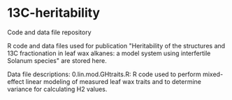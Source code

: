 # 13C-heritability
Code and data file repository

R code and data files used for publication "Heritability of the structures and 13C fractionation in leaf wax alkanes: a model system using interfertile Solanum species" are stored here.

Data file descriptions:
0.lin.mod.GHtraits.R: R code used to perform mixed-effect linear modeling of measured leaf wax traits and to determine variance for calculating H2 values.
